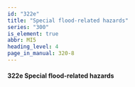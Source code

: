 ```yaml
---
id: "322e"
title: "Special flood-related hazards"
series: "300"
is_element: true
abbr: MI5
heading_level: 4
page_in_manual: 320-8
---
```


#### 322e Special flood-related hazards